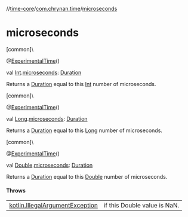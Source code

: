 //[time-core](../../index.md)/[com.chrynan.time](index.md)/[microseconds](microseconds.md)

# microseconds

[common]\

@[ExperimentalTime](https://kotlinlang.org/api/latest/jvm/stdlib/kotlin.time/-experimental-time/index.html)()

val [Int](https://kotlinlang.org/api/latest/jvm/stdlib/kotlin/-int/index.html).[microseconds](microseconds.md): [Duration](https://kotlinlang.org/api/latest/jvm/stdlib/kotlin.time/-duration/index.html)

Returns a [Duration](https://kotlinlang.org/api/latest/jvm/stdlib/kotlin.time/-duration/index.html) equal to this [Int](https://kotlinlang.org/api/latest/jvm/stdlib/kotlin/-int/index.html) number of microseconds.

[common]\

@[ExperimentalTime](https://kotlinlang.org/api/latest/jvm/stdlib/kotlin.time/-experimental-time/index.html)()

val [Long](https://kotlinlang.org/api/latest/jvm/stdlib/kotlin/-long/index.html).[microseconds](microseconds.md): [Duration](https://kotlinlang.org/api/latest/jvm/stdlib/kotlin.time/-duration/index.html)

Returns a [Duration](https://kotlinlang.org/api/latest/jvm/stdlib/kotlin.time/-duration/index.html) equal to this [Long](https://kotlinlang.org/api/latest/jvm/stdlib/kotlin/-long/index.html) number of microseconds.

[common]\

@[ExperimentalTime](https://kotlinlang.org/api/latest/jvm/stdlib/kotlin.time/-experimental-time/index.html)()

val [Double](https://kotlinlang.org/api/latest/jvm/stdlib/kotlin/-double/index.html).[microseconds](microseconds.md): [Duration](https://kotlinlang.org/api/latest/jvm/stdlib/kotlin.time/-duration/index.html)

Returns a [Duration](https://kotlinlang.org/api/latest/jvm/stdlib/kotlin.time/-duration/index.html) equal to this [Double](https://kotlinlang.org/api/latest/jvm/stdlib/kotlin/-double/index.html) number of microseconds.

#### Throws

| | |
|---|---|
| [kotlin.IllegalArgumentException](https://kotlinlang.org/api/latest/jvm/stdlib/kotlin/-illegal-argument-exception/index.html) | if this Double value is NaN. |
